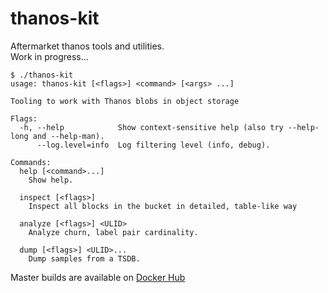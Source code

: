 # thanos-kit
Aftermarket thanos tools and utilities.  
Work in progress...
```
$ ./thanos-kit
usage: thanos-kit [<flags>] <command> [<args> ...]

Tooling to work with Thanos blobs in object storage

Flags:
  -h, --help            Show context-sensitive help (also try --help-long and --help-man).
      --log.level=info  Log filtering level (info, debug).

Commands:
  help [<command>...]
    Show help.

  inspect [<flags>]
    Inspect all blocks in the bucket in detailed, table-like way

  analyze [<flags>] <ULID>
    Analyze churn, label pair cardinality.

  dump [<flags>] <ULID>...
    Dump samples from a TSDB.
```
Master builds are available on [Docker Hub](https://hub.docker.com/repository/docker/sepa/thanos-kit/tags)
